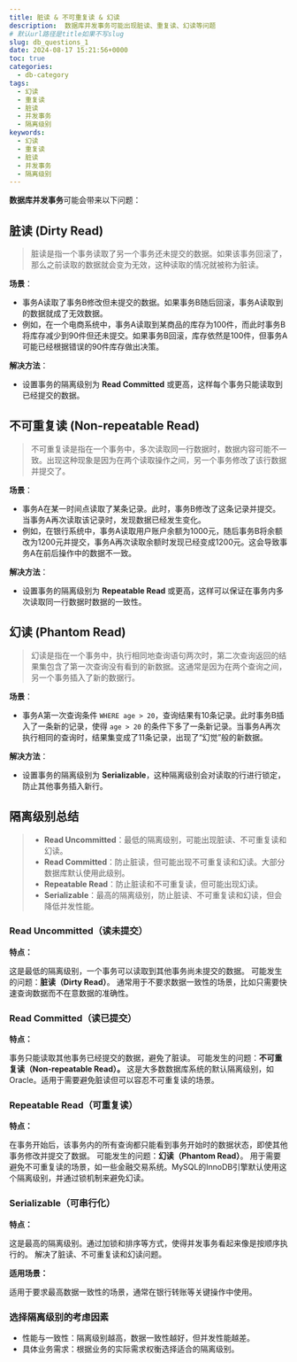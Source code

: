 ```yaml
---
title: 脏读 & 不可重复读 & 幻读
description:  数据库并发事务可能出现脏读、重复读、幻读等问题
# 默认url路径是title如果不写slug
slug: db_questions_1
date: 2024-08-17 15:21:56+0000
toc: true
categories:
  - db-category
tags:
  - 幻读
  - 重复读
  - 脏读
  - 并发事务
  - 隔离级别
keywords:
  - 幻读
  - 重复读
  - 脏读
  - 并发事务
  - 隔离级别
---
```


**数据库并发事务**可能会带来以下问题：

## 脏读 (Dirty Read)

> 脏读是指一个事务读取了另一个事务还未提交的数据。如果该事务回滚了，那么之前读取的数据就会变为无效，这种读取的情况就被称为脏读。

**场景**：

- 事务A读取了事务B修改但未提交的数据。如果事务B随后回滚，事务A读取到的数据就成了无效数据。
- 例如，在一个电商系统中，事务A读取到某商品的库存为100件，而此时事务B将库存减少到90件但还未提交。如果事务B回滚，库存依然是100件，但事务A可能已经根据错误的90件库存做出决策。

**解决方法**：

- 设置事务的隔离级别为 **Read Committed** 或更高，这样每个事务只能读取到已经提交的数据。

## 不可重复读 (Non-repeatable Read)

> 不可重复读是指在一个事务中，多次读取同一行数据时，数据内容可能不一致。出现这种现象是因为在两个读取操作之间，另一个事务修改了该行数据并提交了。

**场景**：

- 事务A在某一时间点读取了某条记录。此时，事务B修改了这条记录并提交。当事务A再次读取该记录时，发现数据已经发生变化。
- 例如，在银行系统中，事务A读取用户账户余额为1000元，随后事务B将余额改为1200元并提交，事务A再次读取余额时发现已经变成1200元。这会导致事务A在前后操作中的数据不一致。

**解决方法**：

- 设置事务的隔离级别为 **Repeatable Read** 或更高，这样可以保证在事务内多次读取同一行数据时数据的一致性。

## 幻读 (Phantom Read)

> 幻读是指在一个事务中，执行相同地查询语句两次时，第二次查询返回的结果集包含了第一次查询没有看到的新数据。这通常是因为在两个查询之间，另一个事务插入了新的数据行。

**场景**：

- 事务A第一次查询条件 `WHERE age > 20`，查询结果有10条记录。此时事务B插入了一条新的记录，使得 `age > 20` 的条件下多了一条新记录。当事务A再次执行相同的查询时，结果集变成了11条记录，出现了“幻觉”般的新数据。

**解决方法**：

- 设置事务的隔离级别为 **Serializable**，这种隔离级别会对读取的行进行锁定，防止其他事务插入新行。

## 隔离级别总结

> - **Read Uncommitted**：最低的隔离级别，可能出现脏读、不可重复读和幻读。
> - **Read Committed**：防止脏读，但可能出现不可重复读和幻读。大部分数据库默认使用此级别。
> - **Repeatable Read**：防止脏读和不可重复读，但可能出现幻读。
> - **Serializable**：最高的隔离级别，防止脏读、不可重复读和幻读，但会降低并发性能。

###  Read Uncommitted（读未提交）

**特点：**

这是最低的隔离级别，一个事务可以读取到其他事务尚未提交的数据。
可能发生的问题：**脏读（Dirty Read）**。 通常用于不要求数据一致性的场景，比如只需要快速查询数据而不在意数据的准确性。

### Read Committed（读已提交）

**特点：**

事务只能读取其他事务已经提交的数据，避免了脏读。
可能发生的问题：**不可重复读（Non-repeatable Read）。** 这是大多数数据库系统的默认隔离级别，如Oracle。适用于需要避免脏读但可以容忍不可重复读的场景。

### Repeatable Read（可重复读）

**特点：**

在事务开始后，该事务内的所有查询都只能看到事务开始时的数据状态，即使其他事务修改并提交了数据。
可能发生的问题：**幻读（Phantom Read）**。 用于需要避免不可重复读的场景，如一些金融交易系统。MySQL的InnoDB引擎默认使用这个隔离级别，并通过锁机制来避免幻读。

### Serializable（可串行化）

**特点：**

这是最高的隔离级别。通过加锁和排序等方式，使得并发事务看起来像是按顺序执行的。 解决了脏读、不可重复读和幻读问题。

**适用场景：**

适用于要求最高数据一致性的场景，通常在银行转账等关键操作中使用。

### 选择隔离级别的考虑因素
- 性能与一致性：隔离级别越高，数据一致性越好，但并发性能越差。
- 具体业务需求：根据业务的实际需求权衡选择适合的隔离级别。
